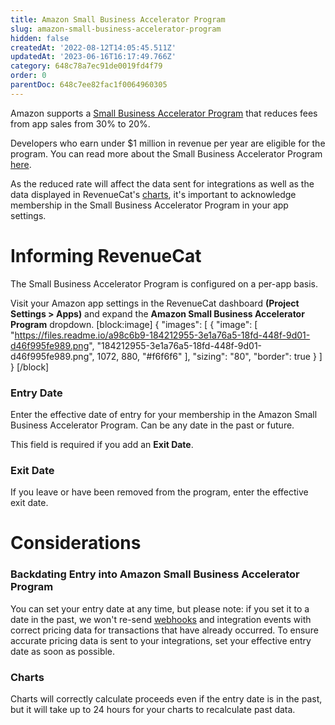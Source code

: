 ```yaml
---
title: Amazon Small Business Accelerator Program
slug: amazon-small-business-accelerator-program
hidden: false
createdAt: '2022-08-12T14:05:45.511Z'
updatedAt: '2023-06-16T16:17:49.766Z'
category: 648c78a7ec91de0019fd4f79
order: 0
parentDoc: 648c7ee82fac1f0064960305
---
```

Amazon supports a [Small Business Accelerator Program](https://developer.amazon.com/apps-and-games/blogs/2021/06/small-business-accelerator-program) that reduces fees from app sales from 30% to 20%.

Developers who earn under $1 million in revenue per year are eligible for the program. You can read more about the Small Business Accelerator Program [here](https://developer.amazon.com/apps-and-games/blogs/2021/06/small-business-accelerator-program).

As the reduced rate will affect the data sent for integrations as well as the data displayed in RevenueCat's [charts](doc:charts), it's important to acknowledge membership in the Small Business Accelerator Program in your app settings.

# Informing RevenueCat

The Small Business Accelerator Program is configured on a per-app basis. 

Visit your Amazon app settings in the RevenueCat dashboard **(Project Settings > Apps)** and expand the **Amazon Small Business Accelerator Program** dropdown.
[block:image]
{
  "images": [
    {
      "image": [
        "https://files.readme.io/a98c6b9-184212955-3e1a76a5-18fd-448f-9d01-d46f995fe989.png",
        "184212955-3e1a76a5-18fd-448f-9d01-d46f995fe989.png",
        1072,
        880,
        "#f6f6f6"
      ],
      "sizing": "80",
      "border": true
    }
  ]
}
[/block]
### Entry Date

Enter the effective date of entry for your membership in the Amazon Small Business Accelerator Program. Can be any date in the past or future.

This field is required if you add an **Exit Date**.

### Exit Date

If you leave or have been removed from the program, enter the effective exit date.

# Considerations

### Backdating Entry into Amazon Small Business Accelerator Program

You can set your entry date at any time, but please note: if you set it to a date in the past, we won't re-send [webhooks](doc:webhooks) and integration events with correct pricing data for transactions that have already occurred. To ensure accurate pricing data is sent to your integrations, set your effective entry date as soon as possible.

### Charts

Charts will correctly calculate proceeds even if the entry date is in the past, but it will take up to 24 hours for your charts to recalculate past data.